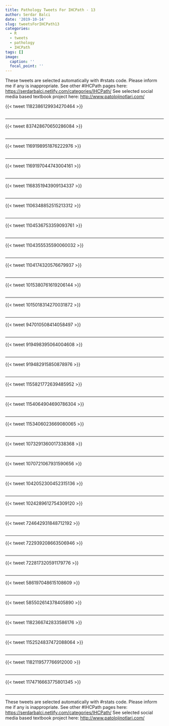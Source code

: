 ```yaml
---
title: Pathology Tweets For IHCPath - 13
author: Serdar Balci
date: '2019-10-14'
slug: tweetsForIHCPath13
categories:
  - R
  - tweets
  - pathology
  - IHCPath
tags: []
image:
  caption: ''
  focal_point: ''
---
```



These tweets are selected automatically with #rstats code. Please inform me if any is inappropriate.
See other #IHCPath pages here: https://serdarbalci.netlify.com/categories/IHCPath/ 
See selected social media based textbook project here: http://www.patolojinotlari.com/

{{< tweet 1182386129934270464 >}}
<br>
<br>
<hr>
{{< tweet 837428670650286084 >}}
<br>
<br>
<hr>
{{< tweet 1169198951876222976 >}}
<br>
<br>
<hr>
{{< tweet 1169197044743004161 >}}
<br>
<br>
<hr>
{{< tweet 1168351943909134337 >}}
<br>
<br>
<hr>
{{< tweet 1106348852515213312 >}}
<br>
<br>
<hr>
{{< tweet 1104536753359093761 >}}
<br>
<br>
<hr>
{{< tweet 1104355535590060032 >}}
<br>
<br>
<hr>
{{< tweet 1104174320576679937 >}}
<br>
<br>
<hr>
{{< tweet 1015380761619206144 >}}
<br>
<br>
<hr>
{{< tweet 1015018314270031872 >}}
<br>
<br>
<hr>
{{< tweet 947010508414058497 >}}
<br>
<br>
<hr>
{{< tweet 919498395064004608 >}}
<br>
<br>
<hr>
{{< tweet 919482915850878976 >}}
<br>
<br>
<hr>
{{< tweet 1155821772639485952 >}}
<br>
<br>
<hr>
{{< tweet 1154064904690786304 >}}
<br>
<br>
<hr>
{{< tweet 1153406023669080065 >}}
<br>
<br>
<hr>
{{< tweet 1073291360017338368 >}}
<br>
<br>
<hr>
{{< tweet 1070721067931590656 >}}
<br>
<br>
<hr>
{{< tweet 1042052300452315136 >}}
<br>
<br>
<hr>
{{< tweet 1024289612754309120 >}}
<br>
<br>
<hr>
{{< tweet 724642931848712192 >}}
<br>
<br>
<hr>
{{< tweet 722939208663506946 >}}
<br>
<br>
<hr>
{{< tweet 722817320591179776 >}}
<br>
<br>
<hr>
{{< tweet 586197048615108609 >}}
<br>
<br>
<hr>
{{< tweet 585502614378405890 >}}
<br>
<br>
<hr>
{{< tweet 1182366742833586176 >}}
<br>
<br>
<hr>
{{< tweet 1152524837472088064 >}}
<br>
<br>
<hr>
{{< tweet 1182119577766912000 >}}
<br>
<br>
<hr>
{{< tweet 1174716663775801345 >}}
<br>
<br>
<hr>


These tweets are selected automatically with #rstats code. Please inform me if any is inappropriate.
See other #IHCPath pages here: https://serdarbalci.netlify.com/categories/IHCPath/ 
See selected social media based textbook project here: http://www.patolojinotlari.com/
